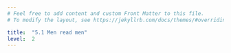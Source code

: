 ```yaml
---
# Feel free to add content and custom Front Matter to this file.
# To modify the layout, see https://jekyllrb.com/docs/themes/#overriding-theme-defaults

title:  "5.1 Men read men"
level:  2
---
```


<script src="https://d3js.org/d3.v6.min.js" defer></script>
<script src="https://d3js.org/d3-scale.v3.min.js" defer></script>
<script src="js/companion_chart_5-1_men-read-men.js" defer></script>
<script src="js/companion_utils_locale-nl.js" defer></script>
<script src="js/companion_utils_colors.js" defer></script>

<!-- Add the following line to be able to print charts to png -->
<script src="js/companion_utils_svg2png.js" defer></script>


<div class="chart_float" id="chart_5-1_men-read-men"></div>
